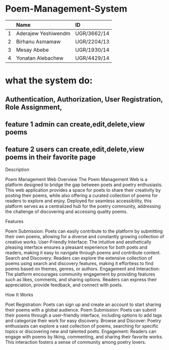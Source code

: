 # Poem-Management-System
|  |Name|ID|
|:-|:---|:-|
|1 |Aderajew Yeshiwendm|UGR/3662/14|
|2 |Birhanu Asmamaw|UGR/2204/13|
|3 |Mesay Abebe|UGR/1930/14|
|4 |Yonatan Alebachew|UGR/4429/14|

# what the system do:
## Authentication, Authorization, User Registration, Role Assignment,

## feature 1 admin can create,edit,delete,view poems
## feature 2 users can create,edit,delete,view poems in their favorite page

Description

Poem Management Web Overview The Poem Management Web is a platform designed to bridge the gap between poets and poetry enthusiasts. This web application provides a space for poets to share their creativity by posting their poems, while also offering a curated collection of poems for readers to explore and enjoy. Deployed for seamless accessibility, this platform serves as a centralized hub for the poetry community, addressing the challenge of discovering and accessing quality poems.

Features

Poem Submission: Poets can easily contribute to the platform by submitting their own poems, allowing for a diverse and constantly growing collection of creative works. User-Friendly Interface: The intuitive and aesthetically pleasing interface ensures a pleasant experience for both poets and readers, making it easy to navigate through poems and contribute content. Search and Discovery: Readers can explore the extensive collection of poems using search and discovery features, making it effortless to find poems based on themes, genres, or authors. Engagement and Interaction: The platform encourages community engagement by providing features such as likes, comments, and sharing options. Readers can express their appreciation, provide feedback, and connect with poets.

How It Works

Poet Registration: Poets can sign up and create an account to start sharing their poems with a global audience. Poem Submission: Poets can submit their poems through a user-friendly interface, including options to add tags and categorize their work for easy discovery. Browse and Discover: Poetry enthusiasts can explore a vast collection of poems, searching for specific topics or discovering new and talented poets. Engagement: Readers can engage with poems by liking, commenting, and sharing their favorite works. This interaction fosters a sense of community among poetry lovers.
